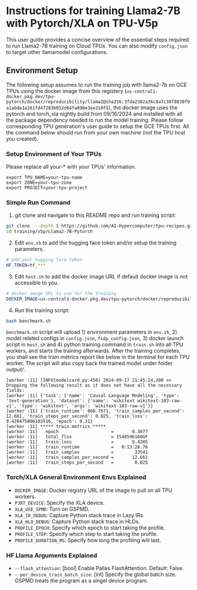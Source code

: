 # Instructions for training Llama2-7B with Pytorch/XLA on TPU-V5p

This user guide provides a concise overview of the essential steps required to run Llama2-7B training on Cloud TPUs. You can also modify `config.json` to target other llamamodel configurations.


## Environment Setup

The following setup assumes to run the training job with llama2-7b on GCE TPUs using the docker image from this registery (`us-central1-docker.pkg.dev/tpu-pytorch/docker/reproducibility/llama2@sha256:3fda2382a36c8a7c39f8838f9a1abde3a161fd47283b052d04fa090e3ee210f5`), the docker image uses the pytorch and torch_xla nightly build from 09/16/2024 and installed with all the package dependency needed to run the model training. Please follow corresponding TPU generation's user guide to setup the GCE TPUs first. All the command below should run from your own machine (not the TPU host you created).

### Setup Environment of Your TPUs
Please replace all your-* with your TPUs' information.
```
export TPU_NAME=your-tpu-name
export ZONE=your-tpu-zone
export PROJECT=your-tpu-project
```

### Simple Run Command
1. git clone and navigate to this README repo and run training script:
```bash
git clone  --depth 1 https://github.com/AI-Hypercomputer/tpu-recipes.git
cd training/v5p/Llama2-7B-Pytorch
```
2. Edit `env.sh` to add the hugging face token and/or setup the training parameters.
```bash
# add your hugging face token
HF_TOKEN=hf_***
```
3. Edit `host.sh` to add the docker image URL if default docker image is not accessible to you.
```bash
# docker image URL to use for the training
DOCKER_IMAGE=us-central1-docker.pkg.dev/tpu-pytorch/docker/reproducibility/llama2@sha256:3fda2382a36c8a7c39f8838f9a1abde3a161fd47283b052d04fa090e3ee210f5
```
4. Run the training script:
```bash
bash benchmark.sh
```

`benchmark.sh` script will upload 1) environment parameters in `env.sh`, 2) model related configs in `config.json`, `fsdp_config.json`, 3) docker launch script in `host.sh` and 4) python training command in `train.sh` into all TPU workers, and starts the training afterwards. After the training completes, you shall see the train metrics report like below in the terminal for each TPU worker. The script will also copy back the trained model under folder *output/*.
```
[worker :11] [INFO|modelcard.py:450] 2024-09-17 21:45:24,200 >> Dropping the following result as it does not have all the necessary fields:
[worker :11] {'task': {'name': 'Causal Language Modeling', 'type': 'text-generation'}, 'dataset': {'name': 'wikitext wikitext-103-raw-v1', 'type': 'wikitext', 'args': 'wikitext-103-raw-v1'}}
[worker :11] {'train_runtime': 808.7671, 'train_samples_per_second': 12.661, 'train_steps_per_second': 0.025, 'train_loss': 9.420475006103516, 'epoch': 0.31}
[worker :11] ***** train metrics *****
[worker :11]   epoch                    =       0.3077
[worker :11]   total_flos               = 1548596160GF
[worker :11]   train_loss               =       9.4205
[worker :11]   train_runtime            =   0:13:28.76
[worker :11]   train_samples            =        33541
[worker :11]   train_samples_per_second =       12.661
[worker :11]   train_steps_per_second   =        0.025
```


### Torch/XLA General Environment Envs Explained

*   `DOCKER_IMAGE`: Docker registry URL of the image to pull on all TPU workers.
*   `PJRT_DEVICE`: Specify the XLA device.
*   `XLA_USE_SPMD`: Turn on GSPMD.
*   `XLA_IR_DEBUG`: Capture Python stack trace in Lazy IRs.
*   `XLA_HLO_DEBUG`: Capture Python stack trace in HLOs.
*   `PROFILE_EPOCH`: Specify which epoch to start taking the profile.
*   `PROFILE_STEP`: Specify which step to start taking the profile.
*   `PROFILE_DURATION_MS`: Specify how long the profiling will last.


### HF Llama Arguments Explained

*   `--flash_attention`: [bool] Enable Pallas FlashAttention. Default: False.
*   `--per_device_train_batch_size`: [int] Specify the global batch size. GSPMD treats the program as a singel device program.
